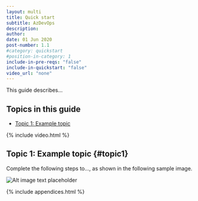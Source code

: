 ```yaml
---
layout: multi
title: Quick start
subtitle: AzDevOps
description:
author:
date: 01 Jun 2020
post-number: 1.1
#category: quickstart
#position-in-category: 1
include-in-pre-reqs: "false"
include-in-quickstart: "false"
video_url: "none"
---
```


This guide describes...

## Topics in this guide

- [Topic 1: Example topic](#topic1)

{% include video.html %}

## Topic 1: Example topic {#topic1}

Complete the following steps to..., as shown in the following sample image.

![Alt image text placeholder](../../assets/images/01-quickstart/azdev/img-placeholder.png)

{% include appendices.html %}
